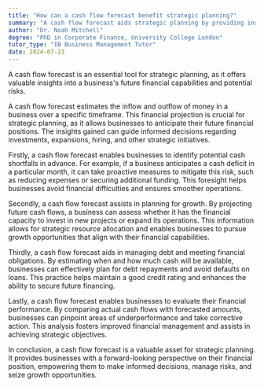 ```yaml
---
title: "How can a cash flow forecast benefit strategic planning?"
summary: "A cash flow forecast aids strategic planning by providing insights into future financial capabilities and potential risks."
author: "Dr. Noah Mitchell"
degree: "PhD in Corporate Finance, University College London"
tutor_type: "IB Business Management Tutor"
date: 2024-07-23
---
```


A cash flow forecast is an essential tool for strategic planning, as it offers valuable insights into a business's future financial capabilities and potential risks.

A cash flow forecast estimates the inflow and outflow of money in a business over a specific timeframe. This financial projection is crucial for strategic planning, as it allows businesses to anticipate their future financial positions. The insights gained can guide informed decisions regarding investments, expansions, hiring, and other strategic initiatives.

Firstly, a cash flow forecast enables businesses to identify potential cash shortfalls in advance. For example, if a business anticipates a cash deficit in a particular month, it can take proactive measures to mitigate this risk, such as reducing expenses or securing additional funding. This foresight helps businesses avoid financial difficulties and ensures smoother operations.

Secondly, a cash flow forecast assists in planning for growth. By projecting future cash flows, a business can assess whether it has the financial capacity to invest in new projects or expand its operations. This information allows for strategic resource allocation and enables businesses to pursue growth opportunities that align with their financial capabilities.

Thirdly, a cash flow forecast aids in managing debt and meeting financial obligations. By estimating when and how much cash will be available, businesses can effectively plan for debt repayments and avoid defaults on loans. This practice helps maintain a good credit rating and enhances the ability to secure future financing.

Lastly, a cash flow forecast enables businesses to evaluate their financial performance. By comparing actual cash flows with forecasted amounts, businesses can pinpoint areas of underperformance and take corrective action. This analysis fosters improved financial management and assists in achieving strategic objectives.

In conclusion, a cash flow forecast is a valuable asset for strategic planning. It provides businesses with a forward-looking perspective on their financial position, empowering them to make informed decisions, manage risks, and seize growth opportunities.
    